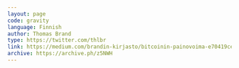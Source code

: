 ```yaml
---
layout: page
code: gravity
language: Finnish
author: Thomas Brand
type: https://twitter.com/thlbr
link: https://medium.com/brandin-kirjasto/bitcoinin-painovoima-e70419cedb77
archive: https://archive.ph/z5NWH
---
```

